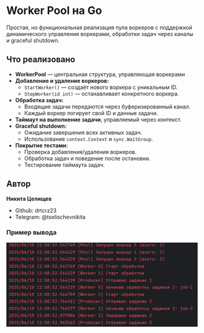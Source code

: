# Worker Pool на Go

Простая, но функциональная реализация пула воркеров с поддержкой динамического управления воркерами, обработки задач через каналы и graceful shutdown.

## Что реализовано

- **WorkerPool** — центральная структура, управляющая воркерами
- **Добавление и удаление воркеров:**
    - `StartWorker()` — создаёт нового воркера с уникальным ID.
    - `StopWorker(id int)` — останавливает конкретного воркера.
- **Обработка задач:**
    - Входящие задачи передаются через буферизированный канал.
    - Каждый воркер логирует свой ID и данные задачи.
- **Таймаут на выполнение задачи**, управляемый через контекст.
- **Graceful shutdown:**
    - Ожидание завершения всех активных задач.
    - Использование `context.Context` и `sync.WaitGroup`.
- **Покрытие тестами:**
    - Проверка добавления/удаления воркеров.
    - Обработка задач и поведение после остановки.
    - Тестирование таймаута задач.

## Автор
**Никита Целищев**
- Github: drtcrz23
- Telegram: @tselischevnikita

### Пример вывода
![Пример вывода](img.png)